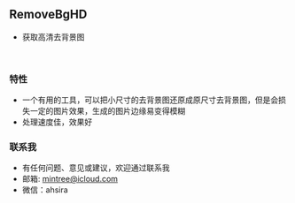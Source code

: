 
## RemoveBgHD
- 获取高清去背景图
<br>

### <green>特性
- 一个有用的工具，可以把小尺寸的去背景图还原成原尺寸去背景图，但是会损失一定的图片效果，生成的图片边缘易变得模糊
- 处理速度佳，效果好

### <green>联系我
- 有任何问题、意见或建议，欢迎通过联系我
- 邮箱: mintree@icloud.com
- 微信：ahsira

<head>
    <link rel="stylesheet" type="text/css" href="../../style/style.css">
</head>